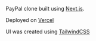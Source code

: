 PayPal clone built using [Next.js](https://nextjs.org/).

Deployed on [Vercel](https://vercel.com/home?utm_source=next-site&utm_medium=banner&utm_campaign=next-website)

UI was created using [TailwindCSS](https://tailwindcss.com/)
